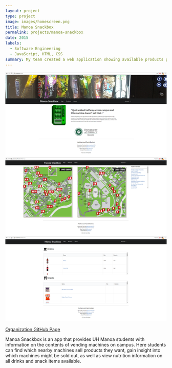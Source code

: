 ```yaml
---
layout: project
type: project
image: images/homescreen.png
title: Manoa Snackbox
permalink: projects/manoa-snackbox
date: 2015
labels:
  - Software Engineering
  - JavaScript, HTML, CSS
summary: My team created a web application showing available products provided by the vending machines on the University of Hawaii campus.
---
```


<div class="ui small rounded images">
  <img class="ui image" src="../images/homescreen.png">
  <img class="ui image" src="../images/mapscreen.png"> 
  <img class="ui image" src="../images/productscreen.png"> 
</div>

[Organization GitHub Page](https://manoa-snackbox.github.io/)

Manoa Snackbox is an app that provides UH Manoa students with information on the contents of vending machines on campus.
Here students can find which nearby machines sell products they want, gain insight into which machines might be sold out, as well as view nutrition information on all drinks and snack items available.






